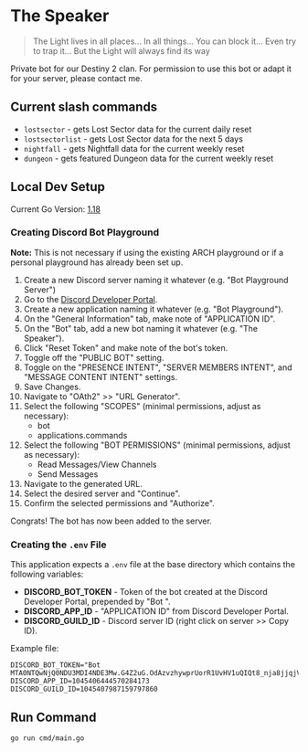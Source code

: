 # The Speaker

> The Light lives in all places... In all things... You can block it... Even try to trap it... But the Light will always find its way

Private bot for our Destiny 2 clan. For permission to use this bot or adapt it for your server, please contact me.

## Current slash commands
- `lostsector` - gets Lost Sector data for the current daily reset
- `lostsectorlist` - gets Lost Sector data for the next 5 days
- `nightfall` - gets Nightfall data for the current weekly reset
- `dungeon` - gets featured Dungeon data for the current weekly reset

## Local Dev Setup

Current Go Version: [1.18](https://go.dev/dl/)

### Creating Discord Bot Playground
**Note:** This is not necessary if using the existing ARCH playground or if a personal playground has already been set up.
1. Create a new Discord server naming it whatever (e.g. "Bot Playground Server")
2. Go to the [Discord Developer Portal](https://discord.com/developers/applications).
3. Create a new application naming it whatever (e.g. "Bot Playground").
4. On the "General Information" tab, make note of "APPLICATION ID".
5. On the "Bot" tab, add a new bot naming it whatever (e.g. "The Speaker").
6. Click "Reset Token" and make note of the bot's token.
7. Toggle off the "PUBLIC BOT" setting.
8. Toggle on the "PRESENCE INTENT", "SERVER MEMBERS INTENT", and "MESSAGE CONTENT INTENT" settings.
9. Save Changes. 
10. Navigate to "OAth2" >> "URL Generator".
11. Select the following "SCOPES" (minimal permissions, adjust as necessary):
    - bot
    - applications.commands
12. Select the following "BOT PERMISSIONS" (minimal permissions, adjust as necessary):
    - Read Messages/View Channels
    - Send Messages
13. Navigate to the generated URL.
14. Select the desired server and "Continue".
15. Confirm the selected permissions and "Authorize".

Congrats! The bot has now been added to the server.

### Creating the `.env` File
This application expects a `.env` file at the base directory which contains the following variables:
* **DISCORD_BOT_TOKEN** - Token of the bot created at the Discord Developer Portal, prepended by "Bot ".
* **DISCORD_APP_ID** - "APPLICATION ID" from Discord Developer Portal.
* **DISCORD_GUILD_ID** - Discord server ID (right click on server >> Copy ID).

Example file:
```
DISCORD_BOT_TOKEN="Bot MTA0NTQwNjQ0NDU3MDI4NDE3Mw.G4Z2uG.OdAzvzhywprUorR1UvHV1uQIQt8_nja8jjqjVY"
DISCORD_APP_ID=1045406444570284173
DISCORD_GUILD_ID=1045407987159797860
```

## Run Command
`go run cmd/main.go`
